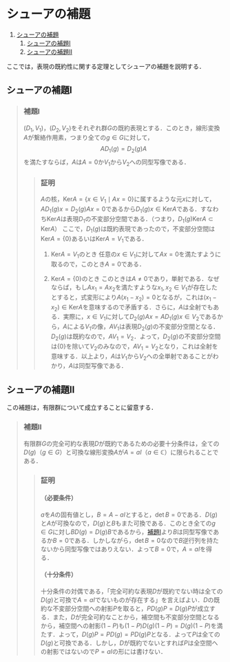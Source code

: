 # シューアの補題

1. [シューアの補題](#シューアの補題)
   1. [シューアの補題Ⅰ](#シューアの補題ⅰ)
   2. [シューアの補題Ⅱ](#シューアの補題ⅱ)

ここでは，表現の既約性に関する定理としてシューアの補題を説明する．

## シューアの補題Ⅰ

> ### 補題Ⅰ
>
> $(D_1,V_1)$，$(D_2,V_2)$をそれぞれ群$G$の既約表現とする．このとき，線形変換$A$が繋絡作用素，つまり全ての$g ∈ G$に対して，
> $$
> \begin{equation*}
> AD_1(g) = D_2(g)A
> \end{equation*}
> $$
> を満たすならば，$A$は$A=0$か$V_1$から$V_2$への同型写像である．
>
>> ### 証明
>>
>> $A$の核，$\textrm{Ker}A = \left\lbrace x ∈ V_1 \mid Ax=0 \right\rbrace$に属するような元$x$に対して，$AD_1(g)x = D_2(g)Ax = 0$であるから$D_1(g)x ∈ \textrm{Ker}A$である．すなわち$\textrm{Ker}{A}$は表現$D_1$の不変部分空間である．（つまり，$D_1(g)\textrm{Ker}A ⊂ \textrm{Ker}A$）
>> ここで，$D_1(g)$は既約表現であったので，不変部分空間は$\textrm{Ker}A = \lbrace 0 \rbrace$あるいは$\textrm{Ker}A = V_1$である．
>>
>> 1. $\textrm{Ker}A = V_1$のとき
>> 任意の$x ∈ V_1$に対して$Ax = 0$を満たすように取るので，このとき$A=0$である．
>>
>> 2. $\textrm{Ker}A = \lbrace 0 \rbrace$のとき
>> このときは$A ≠ 0$であり，単射である．なぜならば，もし$Ax_1 = Ax_2$を満たすような$x_1,x_2 ∈ V_1$が存在したとすると，式変形により$A(x_1 - x_2) = 0$となるが，これは$(x_1 - x_2) ∈ \textrm{Ker}A$を意味するので矛盾する．さらに，$A$は全射でもある．実際に，$x ∈ V_1$に対して$D_2(g)Ax = AD_1(g)x ∈ V_2$であるから，$A$による$V_1$の像，$AV_1$は表現$D_2(g)$の不変部分空間となる．$D_2(g)$は既約なので，$AV_1 = V_2$．よって，$D_2(g)$の不変部分空間は$\lbrace 0 \rbrace$を除いて$V_2$のみなので，$AV_1 = V_2$となり，これは全射を意味する．以上より，$A$は$V_1$から$V_2$への全単射であることがわかり，$A$は同型写像である．

## シューアの補題Ⅱ

この補題は，有限群について成立することに留意する．

> ### 補題II
>
> 有限群$G$の完全可約な表現$D$が既約であるための必要十分条件は，全ての$D(g)$（$g ∈ G$）と可換な線形変換$A$が$A = aI$（$a ∈ \mathbb{C}$）に限られることである．
>
>> ### 証明
>>
>> #### （必要条件）
>>
>> $a$を$A$の固有値とし，$B = A - aI$とすると，$\det{B}=0$である．$D(g)$と$A$が可換なので，$D(g)$と$B$もまた可換である．このとき全ての$g ∈ G$に対し$BD(g) = D(g)B$であるから，[補題Ⅰ](#補題ⅰ)より$B$は同型写像であるか$B = 0$である．しかしながら，$\det{B}=0$なので$B$逆行列を持たないから同型写像ではありえない．よって$B=0$で，$A=aI$を得る．
>>
>> #### （十分条件）
>>
>> 十分条件の対偶である，「完全可約な表現$D$が既約でない時は全ての$D(g)$と可換で$A=aI$でないものが存在する」を言えばよい．$D$の既約な不変部分空間への射影$P$を取ると，$PD(g)P = D(g)P$が成立する．また，$D$が完全可約なことから，補空間も不変部分空間となるから，補空間への射影$(1-P)$も$(1-P)D(g)(1-P) = D(g)(1-P)$を満たす．よって，$D(g)P = PD(g) = PD(g)P$となる．よって$P$は全ての$D(g)$と可換である．しかし，$D$が既約でないとすれば$P$は全空間への射影ではないので$P=aI$の形には書けない．
